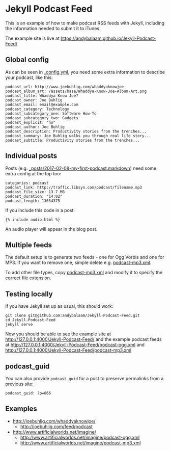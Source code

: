 # Jekyll Podcast Feed

This is an example of how to make podcast RSS feeds with Jekyll, including the
information needed to submit it to iTunes.

The example site is live at https://andybalaam.github.io/Jekyll-Podcast-Feed/

## Global config

As can be seen in [_config.yml](_config.yml), you need some extra information
to describe your podcast, like this:

    podcast_url: http://www.joebuhlig.com/whaddyaknowjoe
    podcast_album_art: /assets/base/Whaddya-Know-Joe-Album-Art.png
    podcast_title: Whaddya Know Joe?
    podcast_owner: Joe Buhlig
    podcast_email: email@example.com
    podcast_category: Technology
    podcast_subcategory_one: Software How-To
    podcast_subcategory_two: Gadgets
    podcast_explicit: "no"
    podcast_author: Joe Buhlig
    podcast_description: Productivity stories from the trenches...
    podcast_summary: Joe Buhlig walks you through real life story...
    podcast_subtitle: Productivity stories from the trenches...

## Individual posts

Posts (e.g. [_posts/2017-02-08-my-first-podcast.markdown](_posts/2017-02-08-my-first-podcast.markdown))
need some extra config at the top too:

    categories: podcast
    podcast_link: http://traffic.libsyn.com/podcast/filename.mp3
    podcast_file_size: 13.7 MB
    podcast_duration: "14:02"
    podcast_length: 13654375

If you include this code in a post:

    {% include audio.html %}

An audio player will appear in the blog post.

## Multiple feeds

The default setup is to generate two feeds - one for Ogg Vorbis and one for
MP3.  If you want to remove one, simple delete e.g.
[podcast-mp3.xml](podcast-mp3.xml).

To add other file types, copy [podcast-mp3.xml](podcast-mp3.xml) and modify it
to specify the correct file extension.

## Testing locally

If you have Jekyll set up as usual, this should work:

    git clone git@github.com:andybalaam/Jekyll-Podcast-Feed.git
    cd Jekyll-Podcast-Feed
    jekyll serve

Now you should be able to see the example site at
http://127.0.0.1:4000/Jekyll-Podcast-Feed/ and the example podcast feeds at
http://127.0.0.1:4000/Jekyll-Podcast-Feed/podcast-ogg.xml and
http://127.0.0.1:4000/Jekyll-Podcast-Feed/podcast-mp3.xml

## podcast_guid

You can also provide `podcast_guid` for a post to preserve permalinks from a
previous site:

    podcast_guid: ?p=866

## Examples

* http://joebuhlig.com/whaddyaknowjoe/
    * http://joebuhlig.com/feed/podcast
* http://www.artificialworlds.net/imagine/
    * http://www.artificialworlds.net/imagine/podcast-ogg.xml
    * http://www.artificialworlds.net/imagine/podcast-mp3.xml
